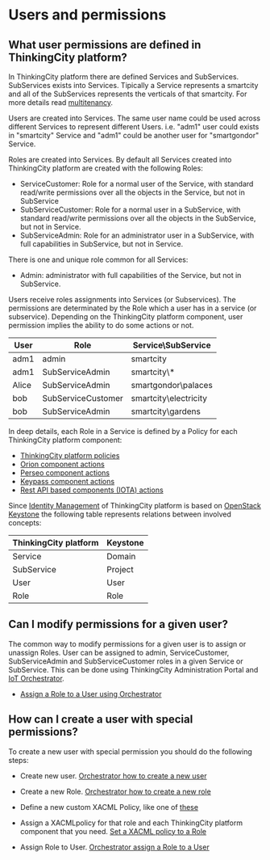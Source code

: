 # Users and permissions


## What user permissions are defined in ThinkingCity platform?

In ThinkingCity platform there are defined Services and SubServices. SubServices exists into Services.
Tipically a Service represents a smartcity and all of the SubServices represents the verticals of that smartcity. For more details read [multitenancy](../multitenancy.md).

Users are created into Services. The same user name could be used across different Services to represent different Users.
i.e. "adm1" user could exists in "smartcity" Service and "adm1" could be another user for "smartgondor" Service.

Roles are created into Services. By default all Services created into ThinkingCity platform are created with the following Roles:

- ServiceCustomer: Role for a normal user of the Service, with standard read/write permissions over all the objects in the Service, but not in SubService
- SubServiceCustomer: Role for a normal user in a SubService, with standard read/write permissions over all the objects in the SubService, but not in Service.
- SubServiceAdmin: Role for an administrator user in a SubService, with full capabilities in SubService, but not in Service.


There is one and unique role common for all Services:

- Admin: administrator with full capabilities of the Service, but not in SubService.

Users receive roles assignments into Services (or Subservices). The permissions are determinated by the Role
which a user has in a service (or subservice). Depending on the ThinkingCity platform component, user permission implies the ability
to do some actions or not.


| User   | Role               | Service\\SubService    |
| -------|--------------------|------------------------|
| adm1   | admin              | smartcity              |
| adm1   | SubServiceAdmin    | smartcity\\*           |
| Alice  | SubServiceAdmin    | smartgondor\\palaces   |
| bob    | SubServiceCustomer | smartcity\\electricity |
| bob    | SubServiceAdmin    | smartcity\\gardens     |


In deep details, each Role in a Service is defined by a Policy for each ThinkingCity platform component:

- [ThinkingCity platform policies](https://github.com/telefonicaid/orchestrator/tree/master/src/orchestrator/core/policies)
- [Orion component actions](https://github.com/telefonicaid/fiware-pep-steelskin/tree/master#-rules-to-determine-the-context-broker-action-from-the-request)
- [Perseo component actions](https://github.com/telefonicaid/fiware-pep-steelskin/tree/master#-rules-to-determine-the-perseo-cep-action-from-the-request)
- [Keypass component actions](https://github.com/telefonicaid/fiware-pep-steelskin/tree/master#rulesKeypass)
- [Rest API based components (IOTA) actions](https://github.com/telefonicaid/fiware-pep-steelskin/tree/master#generic-rest-middleware)

Since [Identity Management](../authentication_api.md) of ThinkingCity platform is based on [OpenStack Keystone](http://docs.openstack.org/developer/keystone) the following table represents relations between involved concepts:


| ThinkingCity platform | Keystone    |
|--------------|-------------|
| Service      |  Domain     |
| SubService   |  Project    |
| User         |  User       |
| Role         |  Role       |



## Can I modify permissions for a given user?

The common way to modify permissions for a given user is to assign or unassign Roles.
User can be assigned to admin, ServiceCustomer, SubServiceAdmin and SubServiceCustomer roles in a given Service or SubService.
This can be done using ThinkingCity Administration Portal and [IoT Orchestrator](http://docs.orchestrator2.apiary.io).

- [Assign a Role to a User using Orchestrator](http://docs.orchestrator2.apiary.io/#reference/orchestrator/roles-in-service/create-a-role)


## How can I create a user with special permissions?

To create a new user with special permission you should do the following steps:

- Create new user.
[Orchestrator how to create a new user](http://docs.orchestrator2.apiary.io/#reference/orchestrator/users-in-service/create-users)

- Create a new Role.
[Orchestrator how to create a new role](http://docs.orchestrator2.apiary.io/#reference/orchestrator/roles-in-service/create-a-role)

- Define a new custom XACML Policy, like one of [these](https://github.com/telefonicaid/orchestrator/tree/master/src/orchestrator/core/policies)

- Assign a XACMLpolicy for that role and each ThinkingCity platform component that you need.
[Set a XACML policy to a Role](http://docs.orchestrator2.apiary.io/#reference/orchestrator/role-in-service/set-xacml-policy-role)

- Assign Role to User.
[Orchestrator assign a Role to a User](http://docs.orchestrator2.apiary.io/#reference/orchestrator/role-assigment/assign-role-to-user)
